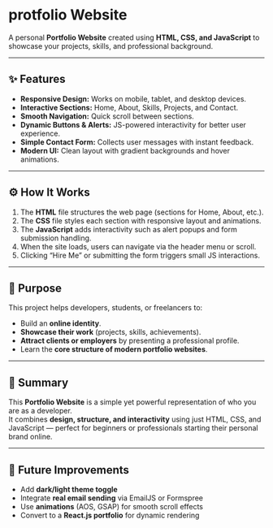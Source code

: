 # protfolio Website

A personal **Portfolio Website** created using **HTML, CSS, and JavaScript** to showcase your projects, skills, and professional background.

---

## ✨ Features
- **Responsive Design:** Works on mobile, tablet, and desktop devices.  
- **Interactive Sections:** Home, About, Skills, Projects, and Contact.  
- **Smooth Navigation:** Quick scroll between sections.  
- **Dynamic Buttons & Alerts:** JS-powered interactivity for better user experience.  
- **Simple Contact Form:** Collects user messages with instant feedback.  
- **Modern UI:** Clean layout with gradient backgrounds and hover animations.

---

## ⚙️ How It Works
1. The **HTML** file structures the web page (sections for Home, About, etc.).  
2. The **CSS** file styles each section with responsive layout and animations.  
3. The **JavaScript** adds interactivity such as alert popups and form submission handling.  
4. When the site loads, users can navigate via the header menu or scroll.  
5. Clicking “Hire Me” or submitting the form triggers small JS interactions.

---

## 🎯 Purpose
This project helps developers, students, or freelancers to:
- Build an **online identity**.  
- **Showcase their work** (projects, skills, achievements).  
- **Attract clients or employers** by presenting a professional profile.  
- Learn the **core structure of modern portfolio websites**.

---

## 🧠 Summary
This **Portfolio Website** is a simple yet powerful representation of who you are as a developer.  
It combines **design, structure, and interactivity** using just HTML, CSS, and JavaScript — perfect for beginners or professionals starting their personal brand online.

---

## 🚀 Future Improvements
- Add **dark/light theme toggle**  
- Integrate **real email sending** via EmailJS or Formspree  
- Use **animations** (AOS, GSAP) for smooth scroll effects  
- Convert to a **React.js portfolio** for dynamic rendering
